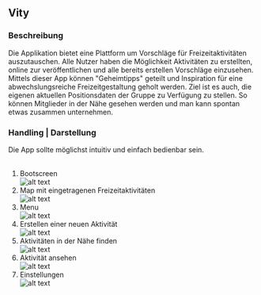 Vity
-
### Beschreibung
Die Applikation bietet eine Plattform um Vorschläge für Freizeitaktivitäten auszutauschen. Alle Nutzer haben die Möglichkeit Aktivitäten zu erstellten, online zur veröffentlichen und alle bereits erstellen Vorschläge einzusehen. Mittels dieser App können "Geheimtipps" geteilt und Inspiration für eine abwechslungsreiche Freizeitgestaltung geholt werden. Ziel ist es auch, die eigenen aktuellen Positionsdaten der Gruppe zu Verfügung zu stellen. So können Mitglieder in der Nähe gesehen werden und man kann spontan etwas zusammen unternehmen.</br>

### Handling | Darstellung
Die App sollte möglichst intuitiv und einfach bedienbar sein.<br/><br/>
1. Bootscreen<br/>
![alt text][bootscreen]<br/>
2. Map mit eingetragenen Freizeitaktivitäten<br/>
![alt text][map]<br/>
3. Menu<br/>
![alt text][menu]<br/>
4. Erstellen einer neuen Aktivität<br/>
![alt text][activity_new]<br/>
5. Aktivitäten in der Nähe finden<br/>
![alt text][activity_search]<br/>
6. Aktivität ansehen<br/>
![alt text][activity_show]<br/>
7. Einstellungen<br/>
![alt text][settings]<br/>


[bootscreen]: /res/readme/bootscreen.jpg "Bootscreen"
[activity_new]: /res/readme/activity_new.jpg "Acitity New"
[activity_search]: /res/readme/activity_search.jpg "Acitity Search"
[map]: /res/readme/map.jpg "Map"
[menu]: /res/readme/menu.jpg "Menu"
[settings]: /res/readme/settings.jpg "Settings"
[activity_show]: /res/readme/activity_show.jpg "Show"